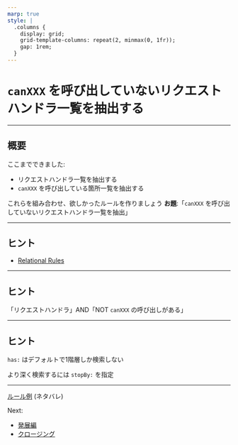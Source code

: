 ```yaml
---
marp: true
style: |
  .columns {
    display: grid;
    grid-template-columns: repeat(2, minmax(0, 1fr));
    gap: 1rem;
  }
---
```


# `canXXX` を呼び出していないリクエストハンドラ一覧を抽出する

---

## 概要

ここまでできました:
- リクエストハンドラ一覧を抽出する
- `canXXX` を呼び出している箇所一覧を抽出する


これらを組み合わせ、欲しかったルールを作りましょう
**お題**:「`canXXX` を呼び出していないリクエストハンドラ一覧を抽出」

---

## ヒント

- [Relational Rules](https://ast-grep.github.io/guide/rule-config/relational-rule.html)

---

## ヒント

「リクエストハンドラ」AND「NOT `canXXX` の呼び出しがある」

---

## ヒント

`has:` はデフォルトで1階層しか検索しない

より深く検索するには `stopBy:` を指定

---

[ルール例](./02-04-integrate-answer.md) (ネタバレ)

Next:
- [発展編](./03-advanced.md)
- [クロージング](./04-outro.md)
